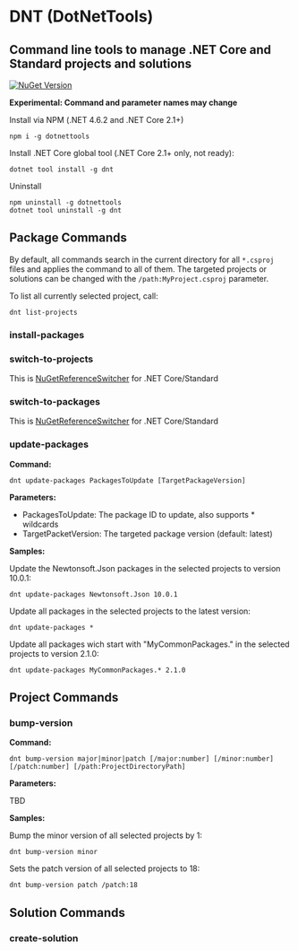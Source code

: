 # DNT (DotNetTools)
## Command line tools to manage .NET Core and Standard projects and solutions

[![NuGet Version](https://img.shields.io/nuget/v/DNT.svg)](https://www.nuget.org/packages?q=DNT)

**Experimental: Command and parameter names may change**

Install via NPM (.NET 4.6.2 and .NET Core 2.1+)

```
npm i -g dotnettools
```

Install .NET Core global tool (.NET Core 2.1+ only, not ready): 

```
dotnet tool install -g dnt
```

Uninstall 

```
npm uninstall -g dotnettools
dotnet tool uninstall -g dnt
```

## Package Commands

By default, all commands search in the current directory for all `*.csproj` files and applies the command to all of them. The targeted projects or solutions can be changed with the `/path:MyProject.csproj` parameter.

To list all currently selected project, call:

```
dnt list-projects
```

### install-packages

### switch-to-projects

This is [NuGetReferenceSwitcher](https://github.com/RSuter/NuGetReferenceSwitcher) for .NET Core/Standard

### switch-to-packages

This is [NuGetReferenceSwitcher](https://github.com/RSuter/NuGetReferenceSwitcher) for .NET Core/Standard

### update-packages

**Command:**

```
dnt update-packages PackagesToUpdate [TargetPackageVersion]
```

**Parameters:**

- PackagesToUpdate: The package ID to update, also supports * wildcards
- TargetPacketVersion: The targeted package version (default: latest)

**Samples:**

Update the Newtonsoft.Json packages in the selected projects to version 10.0.1:

```
dnt update-packages Newtonsoft.Json 10.0.1
```

Update all packages in the selected projects to the latest version:

```
dnt update-packages *
```

Update all packages wich start with "MyCommonPackages." in the selected projects to version 2.1.0:

```
dnt update-packages MyCommonPackages.* 2.1.0
```

## Project Commands

### bump-version

**Command:**

```
dnt bump-version major|minor|patch [/major:number] [/minor:number] [/patch:number] [/path:ProjectDirectoryPath]
```

**Parameters:**

TBD

**Samples:**

Bump the minor version of all selected projects by 1:

```
dnt bump-version minor
```

Sets the patch version of all selected projects to 18:

```
dnt bump-version patch /patch:18
```

## Solution Commands

### create-solution
